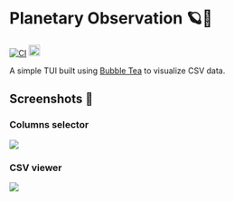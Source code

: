 # Planetary Observation 🪐🔭
[![CI](https://github.com/marcantoineg/planetary-observation/actions/workflows/ci.yaml/badge.svg)](https://github.com/marcantoineg/planetary-observation/actions/workflows/ci.yaml)
<img height="20px" src="https://img.shields.io/badge/Golang-FFFFFF?logo=go&style=flat">

A simple TUI built using [Bubble Tea](https://github.com/charmbracelet/bubbletea) to visualize CSV data.

## Screenshots 📸

### Columns selector
<img src="https://user-images.githubusercontent.com/16008095/202869198-ae8b005d-a4b8-41d2-b1a7-65490a110f6c.png">

### CSV viewer
<img src="https://user-images.githubusercontent.com/16008095/202921178-83af5e5c-083d-42bd-8bcb-9abf07d438a7.png">

